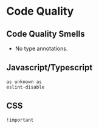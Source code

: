 # Code Quality

## Code Quality Smells

- No type annotations.

## Javascript/Typescript

```
as unknown as
eslint-disable
```

## CSS

```
!important
```
